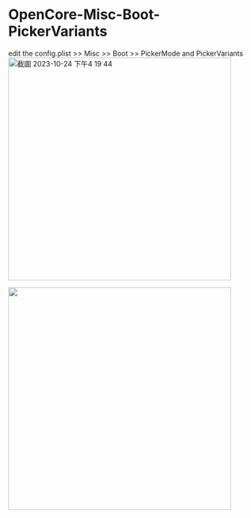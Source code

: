 # OpenCore-Misc-Boot-PickerVariants

edit the config.plist >> Misc >> Boot >> PickerMode and PickerVariants
<img width="450" alt="截圖 2023-10-24 下午4 19 44" src="https://github.com/michelle0812/OpenCore-Misc-Boot-PickerVariants/assets/79300809/db9f7f95-619a-4c21-ab1b-e7d370a020a8">

<img width="450" src="https://github.com/michelle0812/OpenCore-Misc-Boot-PickerVariants/assets/79300809/cedee8d1-b232-4116-87dc-00b096cdb55e">
